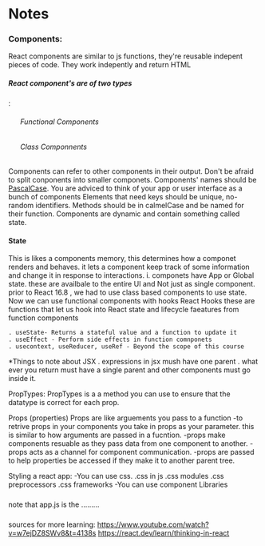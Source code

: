 <h1>Notes</h1>
<h3>Components:</h3>
<article>

<p>React components are similar to js functions, they're reusable indepent pieces of code. They work indepently and return HTML</p>

 <h5>React component's are of two types</h5>:
 <ol>
    <h6>Functional Components</h6>
    <h6>Class Componnents</h6>
  </ol>
<p>
Components can refer to other components in their output. Don't be afraid to split conponents into smaller componets.
Components' names should be <a href="https://www.theserverside.com/definition/Pascal-case"> PascalCase</a>.
You are adviced to think of your app or user interface as a bunch of components 
Elements that need keys should be unique, no-random identifiers.
Methods should be in calmelCase and be named for their function.
Components are dynamic and contain something called state.</p>
   <h4>State</h4>
   This is likes a components memory, this determines how a componet renders and behaves. it lets a component keep track of some information and change it in response to interactions. 
    i. componets have App or Global state. these are availbale to the entire UI and Not just as single component.
    prior to React 16.8 , we had to use class based components to use state. 
    Now we can use functional components with hooks
React Hooks
       these are functions that let us hook into React state and lifecycle faeatures from function components

    . useState- Returns a stateful value and a function to update it
    . useEffect - Perform side effects in function comnponets 
    . usecontext, useReducer, useRef - Beyond the scope of this course
    
 

*Things to note about JSX
 . expressions in jsx mush have one parent
 . what ever you return must have a single parent and other components must go inside it.


PropTypes:
  PropTypes is a a method you can use to ensure that the datatype is correct for each prop.


Props (properties)
   Props are like arguements you pass to a function
   -to retrive props in your components you take in props as your parameter. this is similar to how arguments are passed in a fucntion.
   -props make components resuable as they pass data from one component to another.
   -props acts as a channel for component communication.
   -props are passed to help properties be accessed if they make it to another parent tree. 




Styling a react app:
   -You can use css.
     .css in js
     .css modules
     .css preprocessors
     .css frameworks
   -You can use component Libraries
    
###
note that app.js is the .........
###

sources for more learning:
https://www.youtube.com/watch?v=w7ejDZ8SWv8&t=4138s
https://react.dev/learn/thinking-in-react

</article>